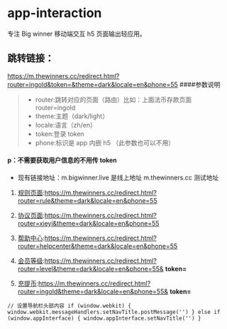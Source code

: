 # app-interaction

专注 Big winner 移动端交互 h5 页面输出轻应用。

## 跳转链接：

https://m.thewinners.cc/redirect.html?router=ingold&token=&theme=dark&locale=en&phone=55 ####参数说明

> - router:跳转对应的页面（路由）比如：上面法币存款页面 router=ingold
> - theme:主题（dark/light）
> - locale:语言（zh/en）
> - token:登录 token
> - phone:标识是 app 内嵌 h5 （此参数也可以不用）

#### p：不需要获取用户信息的不用传 token

- 现有链接地址：m.bigwinner.live 是线上地址 m.thewinners.cc 测试地址

1. [规则页面](https://m.thewinners.cc/redirect.html?router=rule&theme=dark&locale=en&phone=55):https://m.thewinners.cc/redirect.html?router=rule&theme=dark&locale=en&phone=55

2. [协议页面](https://m.thewinners.cc/redirect.html?router=xieyi&theme=dark&locale=en&phone=55):https://m.thewinners.cc/redirect.html?router=xieyi&theme=dark&locale=en&phone=55

3. [帮助中心](https://m.thewinners.cc/redirect.html?router=helpcenter&theme=dark&locale=en&phone=55):https://m.thewinners.cc/redirect.html?router=helpcenter&theme=dark&locale=en&phone=55

4. [会员等级](https://m.thewinners.cc/redirect.html?router=level&theme=dark&locale=en&token=&phone=55):https://m.thewinners.cc/redirect.html?router=level&theme=dark&locale=en&phone=55& **token=**

5. [充提币](https://m.thewinners.cc/redirect.html?router=ingold&theme=dark&locale=en&token=&phone=55):https://m.thewinners.cc/redirect.html?router=ingold&theme=dark&locale=en&phone=55& **token=**

`// 设置导航栏头部内容 if (window.webkit) { window.webkit.messageHandlers.setNavTitle.postMessage('') } else if (window.appInterface) { window.appInterface.setNavTitle('') }`
